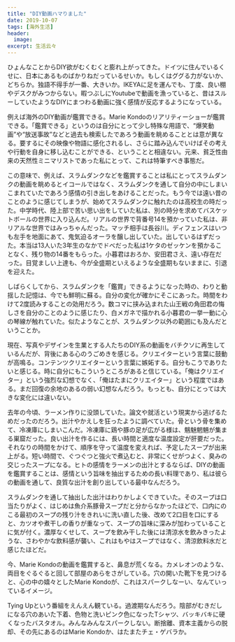 ```yaml
---
title: "DIY動画ハマりました"
date: 2019-10-07
tags: [海外生活]
header:
  image:
excerpt: 生活云々
---
```

ひょんなことからDIY欲がむくむくと膨れ上がってきた。ドイツに住んでいるくせに、日本にあるものばかりねだっているせいか。もしくはググる力がないか、どちらか。独語不得手が一番、大きいか。IKEYAに足を運んでも、丁度、良い棚やデスクがみつからない。暇つぶしにYoutubeで動画を漁っていると、昔はスルーしていたようなDIYにまつわる動画に強く感情が反応するようになっている。

例えば海外のDIY動画が鑑賞できる。Marie Kondoのリアリティーショーが鑑賞できる。「鑑賞できる」というのは自分にとって少し特殊な用語で、“爆笑動画”や“放送事故”などと過去も検索したであろう動画を眺めることとは意が異なる。要するにその映像や物語に感化されるし、さらに踏み込んでいけばその考えや行動を自身に移し込むことができる、ということと相違ない。元来、貧乏性由来の天然性ミニマリストであった私にとって、これは特筆すべき事態だ。

この意味で、例えば、スラムダンクなどを鑑賞することは私にとってスラムダンクの動画を眺めるとイコールではなく、スラムダンクを通して自分の中にしまいこまれていたであろう感情の引き出しをあけることだった。もう今では遠い昔のことのように感じてしまうが、始めてスラムダンクに触れたのは高校生の時だった。中学時代、陸上部で苦い思い出をしていた私は、別の時分を求めてバスケットボールの世界に入り込んだ。リアルの世界で背番号14を預かっていた私は、非リアルな世界ではみっちゃんだった。マッチ相手は長谷川。ディフェンスはいつも左手を地面にあて、鬼気迫るオーラを醸し出していた。出しているはずだった。本当は13人いた3年生のなかでドべだった私は1ケタのゼッケンを預かることなく、残り物の14番をもらった。小暮君はおろか、安田君さえ、遠い存在だった。目覚ましい上達も、今が全盛期といえるような全盛期もないままに、引退を迎えた。

しばらくしてから、スラムダンクを「鑑賞」できるようになった時の、わりと動揺した記憶は、今でも鮮明に蘇る。自分の変化が確かにそこにあった。時間をわけて2度読みすることの効用だろう。数コマに挟み込まれた山王戦の角田君の悔しさを自分のことのように感じたり、白メガネで描かれる小暮君の一挙一動に心の琴線が触れていた。似たようなことが、スラムダンク以外の範囲にも及んだということか。

現在、写真やデザインを生業とする人たちのDIY系の動画をバチクソに再生しているんだが、背後にある心のうごめきを感じる。クリエイターという言葉に鼓動が高鳴る。コンテンツクリエイターという言葉に嫉妬する。自分もこうでありたいと感じる。時に自分にもこういうところがあると信じている。「俺はクリエイター」という強烈な幻想でなく、「俺はたまにクリエイター」という程度ではある。まだ回復の余地のあるの弱い幻想なんだろう。もっとも、自分にとっては大きな変化には違いない。

去年の今頃、ラーメン作りに没頭していた。論文や就活という現実から逃げるためだったのだろう。出汁やかえしを狂ったように調べていた。骨という骨を集めて、冷凍庫にしまいこんだ。冷凍庫に鶏や豚の足が広がる様は、魑魅魍魎が集まる巣窟だった。良い出汁を作るには、長い時間と適度な温度設定が肝要だった。それなりの時間をかけて、順序を守って温度を変えれば、予定したスープが出来上がる。短い時間で、ぐつぐつと強火で煮込むと、非常にくせがつよく、臭みの交じったスープになる。ヒトの感情をラーメンの出汁とするならば、DIYの動画を鑑賞することは、感情という旨味を抽出するための長い料理であり、私は彼らの動画を通して、良質な出汁を創り出している最中なんだろう。

スラムダンクを通して抽出した出汁はわりかしよくできていた。そのスープは口当たりがよく、はじめは魚介系豚骨スープだと分からなかったほどで、口内にのこる最初のスープの残り汁をきれいに洗い直した後、改めて2口目を口にすると、カツオや煮干しの香りが重なって、スープの旨味に深みが加わっていることに気が付く。濃厚なくせして、スープを飲み干した後には清涼水を飲みきったような、さわやかな飲料感が襲い、これはもやはスープではなく、清涼飲料水だと感じたほどだ。

今、Marie Kondoの動画を鑑賞すると、鼻息が荒くなる。カメレオンのような、両目をぐるぐると回して部屋のあらをさがしている。穴の開いた靴下を見つけると、心の中の嬉々としたMarie Kondoが、これはスパークしなーい、なんていっているイメージ。

Tying Upという番組をえんえん観ている。過渡期なんだろう。陰部がむきだしになる穴のあいた下着、色物と洗いピンク色になったTシャツ、バッキバキに硬くなったバスタオル。みんなみんなスパークしない。断捨離、資本主義からの脱却、その先にあるのはMarie Kondoか、はたまたチェ・ゲバラか。
